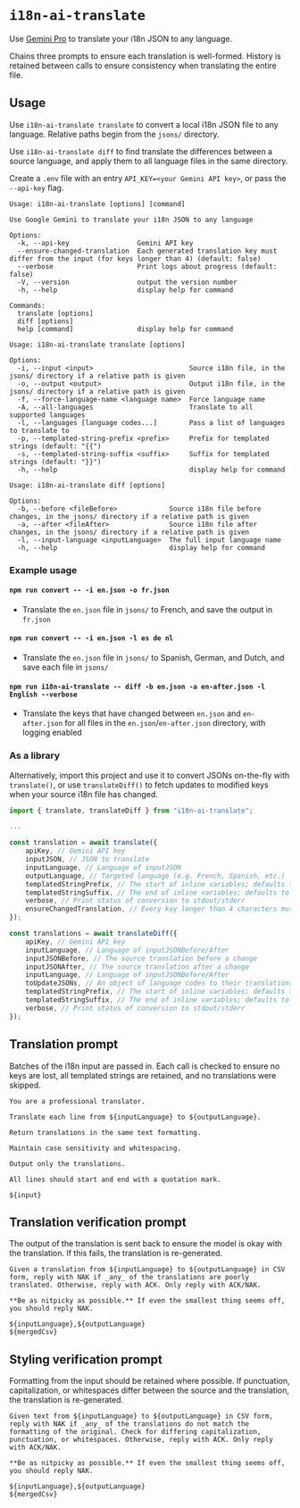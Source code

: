 # `i18n-ai-translate`

Use [Gemini Pro](https://ai.google.dev/) to translate your i18n JSON to any language.

Chains three prompts to ensure each translation is well-formed. History is retained between calls to ensure consistency when translating the entire file.

## Usage
Use `i18n-ai-translate translate` to convert a local i18n JSON file to any language. Relative paths begin from the `jsons/` directory.

Use `i18n-ai-translate diff` to find translate the differences between a source language, and apply them to all language files in the same directory.

Create a `.env` file with an entry `API_KEY=<your Gemini API key>`, or pass the `--api-key` flag.

```
Usage: i18n-ai-translate [options] [command]

Use Google Gemini to translate your i18n JSON to any language

Options:
  -k, --api-key                 Gemini API key
  --ensure-changed-translation  Each generated translation key must differ from the input (for keys longer than 4) (default: false)
  --verbose                     Print logs about progress (default: false)
  -V, --version                 output the version number
  -h, --help                    display help for command

Commands:
  translate [options]
  diff [options]
  help [command]                display help for command
```

```
Usage: i18n-ai-translate translate [options]

Options:
  -i, --input <input>                        Source i18n file, in the jsons/ directory if a relative path is given
  -o, --output <output>                      Output i18n file, in the jsons/ directory if a relative path is given
  -f, --force-language-name <language name>  Force language name
  -A, --all-languages                        Translate to all supported languages
  -l, --languages [language codes...]        Pass a list of languages to translate to
  -p, --templated-string-prefix <prefix>     Prefix for templated strings (default: "{{")
  -s, --templated-string-suffix <suffix>     Suffix for templated strings (default: "}}")
  -h, --help                                 display help for command
```

```
Usage: i18n-ai-translate diff [options]

Options:
  -b, --before <fileBefore>             Source i18n file before changes, in the jsons/ directory if a relative path is given
  -a, --after <fileAfter>               Source i18n file after changes, in the jsons/ directory if a relative path is given
  -l, --input-language <inputLanguage>  The full input language name
  -h, --help                            display help for command
```

### Example usage
#### `npm run convert -- -i en.json -o fr.json`
* Translate the `en.json` file in `jsons/` to French, and save the output in `fr.json`

#### `npm run convert -- -i en.json -l es de nl`
* Translate the `en.json` file in `jsons/` to Spanish, German, and Dutch, and save each file in `jsons/`

#### `npm run i18n-ai-translate -- diff -b en.json -a en-after.json -l English --verbose`
* Translate the keys that have changed between `en.json` and `en-after.json` for all files in the `en.json`/`en-after.json` directory, with logging enabled

### As a library
Alternatively, import this project and use it to convert JSONs on-the-fly with `translate()`, or use `translateDiff()` to fetch updates to modified keys when your source i18n file has changed.

```ts
import { translate, translateDiff } from "i18n-ai-translate";

...

const translation = await translate({
    apiKey, // Gemini API key
    inputJSON, // JSON to translate
    inputLanguage, // Language of inputJSON
    outputLanguage, // Targeted language (e.g. French, Spanish, etc.)
    templatedStringPrefix, // The start of inline variables; defaults to "{{"
    templatedStringSuffix, // The end of inline variables; defaults to "}}"
    verbose, // Print status of conversion to stdout/stderr
    ensureChangedTranslation, // Every key longer than 4 characters must be different than the input
});

const translations = await translateDiff({
    apiKey, // Gemini API key
    inputLanguage, // Language of inputJSONBefore/After
    inputJSONBefore, // The source translation before a change
    inputJSONAfter, // The source translation after a change
    inputLanguage, // Language of inputJSONBefore/After
    toUpdateJSONs, // An object of language codes to their translations
    templatedStringPrefix, // The start of inline variables; defaults to "{{"
    templatedStringSuffix, // The end of inline variables; defaults to "}}"
    verbose, // Print status of conversion to stdout/stderr
});
```


## Translation prompt
Batches of the i18n input are passed in. Each call is checked to ensure no keys are lost, all templated strings are retained, and no translations were skipped.
```
You are a professional translator.

Translate each line from ${inputLanguage} to ${outputLanguage}.

Return translations in the same text formatting.

Maintain case sensitivity and whitespacing.

Output only the translations.

All lines should start and end with a quotation mark.

${input}
```

## Translation verification prompt
The output of the translation is sent back to ensure the model is okay with the translation. If this fails, the translation is re-generated.
```
Given a translation from ${inputLanguage} to ${outputLanguage} in CSV form, reply with NAK if _any_ of the translations are poorly translated. Otherwise, reply with ACK. Only reply with ACK/NAK.

**Be as nitpicky as possible.** If even the smallest thing seems off, you should reply NAK.

${inputLanguage},${outputLanguage}
${mergedCsv}
```

## Styling verification prompt
Formatting from the input should be retained where possible. If punctuation, capitalization, or whitespaces differ between the source and the translation, the translation is re-generated.
```
Given text from ${inputLanguage} to ${outputLanguage} in CSV form, reply with NAK if _any_ of the translations do not match the formatting of the original. Check for differing capitalization, punctuation, or whitespaces. Otherwise, reply with ACK. Only reply with ACK/NAK.

**Be as nitpicky as possible.** If even the smallest thing seems off, you should reply NAK.

${inputLanguage},${outputLanguage}
${mergedCsv}
```
